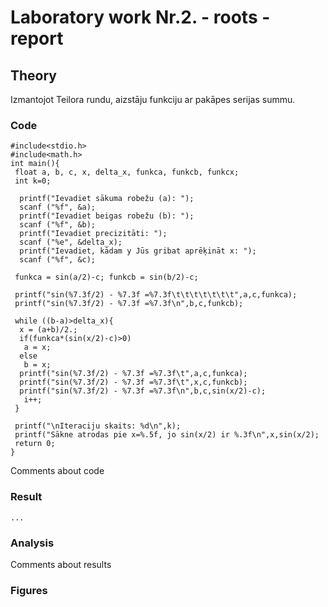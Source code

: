 # Laboratory work Nr.2. - roots - report

## Theory
Izmantojot Teilora rundu, aizstāju funkciju ar pakāpes serijas summu. 

### Code
```
#include<stdio.h>
#include<math.h>
int main(){
 float a, b, c, x, delta_x, funkca, funkcb, funkcx;
 int k=0;
  
  printf("Ievadiet sākuma robežu (a): ");
  scanf ("%f", &a);
  printf("Ievadiet beigas robežu (b): ");
  scanf ("%f", &b);
  printf("Ievadiet precizitāti: ");
  scanf ("%e", &delta_x);
  printf("Ievadiet, kādam y Jūs gribat aprēķināt x: ");
  scanf ("%f", &c);

 funkca = sin(a/2)-c; funkcb = sin(b/2)-c;
 
 printf("sin(%7.3f/2) - %7.3f =%7.3f\t\t\t\t\t\t\t",a,c,funkca);
 printf("sin(%7.3f/2) - %7.3f =%7.3f\n",b,c,funkcb);
 
 while ((b-a)>delta_x){
  x = (a+b)/2.;
  if(funkca*(sin(x/2)-c)>0)
   a = x;
  else
   b = x;
  printf("sin(%7.3f/2) - %7.3f =%7.3f\t",a,c,funkca);
  printf("sin(%7.3f/2) - %7.3f =%7.3f\t",x,c,funkcb);
  printf("sin(%7.3f/2) - %7.3f =%7.3f\n",b,c,sin(x/2)-c);
   i++;
 }

 printf("\nIteraciju skaits: %d\n",k);
 printf("Sākne atrodas pie x=%.5f, jo sin(x/2) ir %.3f\n",x,sin(x/2);
 return 0;
}
```
Comments about code  

### Result
```
...
```

### Analysis
Comments about results  

### Figures
